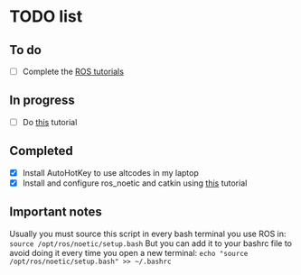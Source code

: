 # TODO list

## To do

- [ ] Complete the [ROS tutorials](https://wiki.ros.org/ROS/Tutorials)

## In progress

- [ ] Do [this](https://wiki.ros.org/ROS/Tutorials/CreatingPackage) tutorial

## Completed

- [x] Install AutoHotKey to use altcodes in my laptop
- [x] Install and configure ros_noetic and catkin using [this](https://wiki.ros.org/noetic/Installation/Ubuntu) tutorial

## Important notes

Usually you must source this script in every bash terminal you use ROS in:
`source /opt/ros/noetic/setup.bash`
But you can add it to your bashrc file to avoid doing it every time you open a new terminal:
`echo "source /opt/ros/noetic/setup.bash" >> ~/.bashrc`
